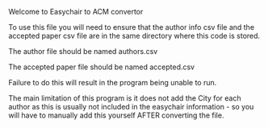 Welcome to Easychair to ACM convertor

To use this file you will need to ensure that the author info csv file and the accepted paper csv file are in the same directory where this code is stored. 

The author file should be named authors.csv

The accepted paper file should be named accepted.csv

Failure to do this will result in the program being unable to run. 

The main limitation of this program is it does not add the City for each author as this is usually not included in the easychair information - so you will have to manually add this yourself AFTER converting the file. 
